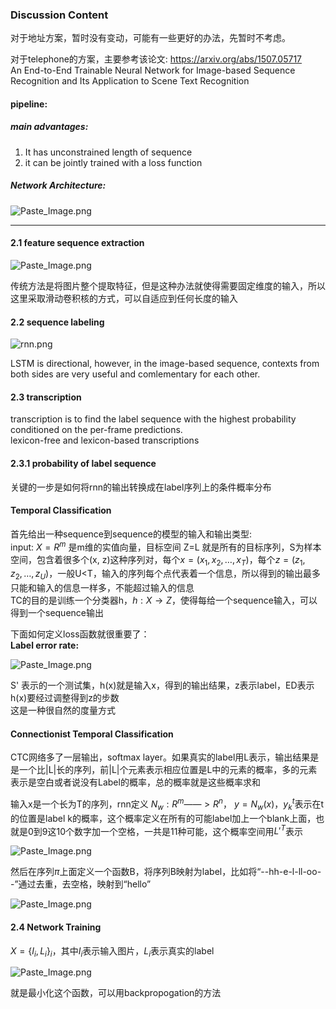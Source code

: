 ### Discussion Content

对于地址方案，暂时没有变动，可能有一些更好的办法，先暂时不考虑。  

对于telephone的方案，主要参考该论文:  https://arxiv.org/abs/1507.05717  
An End-to-End Trainable Neural Network for Image-based Sequence Recognition and Its Application to Scene Text Recognition

#### pipeline:  
##### main advantages:  
1. It has unconstrained length of sequence  
2. it can be jointly trained with a loss function  

##### Network Architecture:  
![Paste_Image.png](http://upload-images.jianshu.io/upload_images/3623720-879d229c8f8b92df.png?imageMogr2/auto-orient/strip%7CimageView2/2/w/1240)

- - -
#### 2.1 feature sequence extraction

![Paste_Image.png](http://upload-images.jianshu.io/upload_images/3623720-0abbf42c01a71bdb.png?imageMogr2/auto-orient/strip%7CimageView2/2/w/1240)

传统方法是将图片整个提取特征，但是这种办法就使得需要固定维度的输入，所以这里采取滑动卷积核的方式，可以自适应到任何长度的输入

#### 2.2 sequence labeling

![rnn.png](http://upload-images.jianshu.io/upload_images/3623720-46482708700bbf76.png?imageMogr2/auto-orient/strip%7CimageView2/2/w/1240)

LSTM is directional, however, in the image-based sequence, contexts from both sides are very useful and comlementary for each other.

#### 2.3 transcription  

transcription is to find the label sequence with the highest probability conditioned on the per-frame predictions.  
lexicon-free and lexicon-based transcriptions

#### 2.3.1 probability of label sequence  
关键的一步是如何将rnn的输出转换成在label序列上的条件概率分布  

#### Temporal Classification
首先给出一种sequence到sequence的模型的输入和输出类型:  
input: $X=R^m$ 是m维的实值向量，目标空间 Z=L 就是所有的目标序列，S为样本空间，包含着很多个(x, z)这种序列对，每个$x = (x_1, x_2, \dots, x_T)$，每个$z = (z_1, z_2, \dots, z_U)$，一般U<T，输入的序列每个点代表着一个信息，所以得到的输出最多只能和输入的信息一样多，不能超过输入的信息  
TC的目的是训练一个分类器h，$h: X \rightarrow Z$，使得每给一个sequence输入，可以得到一个sequence输出  

下面如何定义loss函数就很重要了：  
**Label error rate:**

![Paste_Image.png](http://upload-images.jianshu.io/upload_images/3623720-769ba6330f23fc4b.png?imageMogr2/auto-orient/strip%7CimageView2/2/w/1240)


S' 表示的一个测试集，h(x)就是输入x，得到的输出结果，z表示label，ED表示h(x)要经过调整得到z的步数  
这是一种很自然的度量方式  
#### Connectionist Temporal Classification  
CTC网络多了一层输出，softmax layer。如果真实的label用L表示，输出结果是是一个比|L|长的序列，前|L|个元素表示相应位置是L中的元素的概率，多的元素表示是空白或者说没有Label的概率，总的概率就是这些概率求和  

输入x是一个长为T的序列，rnn定义 $N_w: R^m ——> R^n$，
$y = N_w(x)$，$y_k^t$表示在t的位置是label k的概率，这个概率定义在所有的可能label加上一个blank上面，也就是0到9这10个数字加一个空格，一共是11种可能，这个概率空间用$L'^T$表示

 ![Paste_Image.png](http://upload-images.jianshu.io/upload_images/3623720-d6e5296245bd84c4.png?imageMogr2/auto-orient/strip%7CimageView2/2/w/1240)

然后在序列$\pi$上面定义一个函数B，将序列B映射为label，比如将“--hh-e-l-ll-oo--”通过去重，去空格，映射到“hello”

![Paste_Image.png](http://upload-images.jianshu.io/upload_images/3623720-832945e5b7d6836e.png?imageMogr2/auto-orient/strip%7CimageView2/2/w/1240)

#### 2.4 Network Training
$X = \{ I_i, L_i\}_i$，其中$I_i$表示输入图片，$L_i$表示真实的label

![Paste_Image.png](http://upload-images.jianshu.io/upload_images/3623720-1b74bbf2169b6a51.png?imageMogr2/auto-orient/strip%7CimageView2/2/w/1240)

就是最小化这个函数，可以用backpropogation的方法
